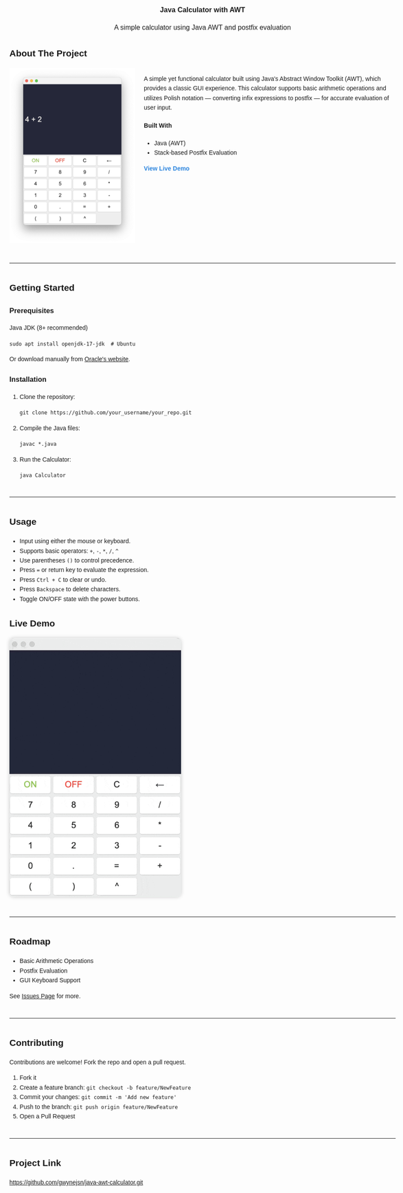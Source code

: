 <body style="font-family: Arial, sans-serif; line-height: 1.6; max-width: 900px; margin: auto; padding: 20px;">

  <div style="text-align: center; margin-bottom: 30px;">
    <h3 style="margin-bottom: 10px;">Java Calculator with AWT</h3>
    <p style="font-size: 16px;">A simple calculator using Java AWT and postfix evaluation</p>
  </div>

  <h2>About The Project</h2>

  <div style="display: flex; align-items: flex-start; gap: 20px; flex-wrap: wrap;">
    <div style="flex: 1; text-align: center;">
      <img src="./documentation/normal.png" alt="my app" style="max-width: 100%; width: 400px;" />
    </div>
    <div style="flex: 2;">
      <p>
        A simple yet functional calculator built using Java's Abstract Window Toolkit (AWT), which provides a classic GUI experience.
        This calculator supports basic arithmetic operations and utilizes Polish notation — converting infix expressions to postfix —
        for accurate evaluation of user input.
      </p>
      <h4>Built With</h4>
      <ul>
        <li>Java (AWT)</li>
        <li>Stack-based Postfix Evaluation</li>
      </ul>
      <a href="#live-demo" style="text-decoration: none; font-weight: bold; color: #2e86de;">View Live Demo</a>
    </div>
  </div>

  <hr style="margin: 40px 0;" />

  <h2>Getting Started</h2>

  <h3>Prerequisites</h3>
  <p>Java JDK (8+ recommended)</p>
  <pre><code>sudo apt install openjdk-17-jdk  # Ubuntu</code></pre>
  <p>Or download manually from <a href="https://www.oracle.com/java/technologies/javase-downloads.html" target="_blank">Oracle's website</a>.</p>

  <h3>Installation</h3>
  <ol>
    <li>Clone the repository:
      <pre><code>git clone https://github.com/your_username/your_repo.git</code></pre>
    </li>
    <li>Compile the Java files:
      <pre><code>javac *.java</code></pre>
    </li>
    <li>Run the Calculator:
      <pre><code>java Calculator</code></pre>
    </li>
  </ol>

  <hr style="margin: 40px 0;" />

  <h2>Usage</h2>
  <ul>
    <li>Input using either the mouse or keyboard.</li>
    <li>Supports basic operators: <code>+</code>, <code>-</code>, <code>*</code>, <code>/</code>, <code>^</code></li>
    <li>Use parentheses <code>()</code> to control precedence.</li>
    <li>Press <code>=</code> or return key to evaluate the expression.</li>
    <li>Press <code>Ctrl + C</code> to clear or undo.</li>
    <li>Press <code>Backspace</code> to delete characters.</li>
    <li>Toggle ON/OFF state with the power buttons.</li>
  </ul>

  <h2 id="live-demo">Live Demo</h2>
  <img src="./documentation/demo.gif" alt="Calculator Demo"
     style="max-width: 400px; border-radius: 10px; box-shadow: 0 0 10px rgba(0,0,0,0.2);" />

  <hr style="margin: 40px 0;" />

  <h2>Roadmap</h2>
  <ul>
    <li>Basic Arithmetic Operations</li>
    <li>Postfix Evaluation</li>
    <li>GUI Keyboard Support</li>
  </ul>
  <p>See <a href="https://github.com/gwynejsn/java-awt-calculator/issues" target="_blank">Issues Page</a> for more.</p>

  <hr style="margin: 40px 0;" />

  <h2>Contributing</h2>
  <p>Contributions are welcome! Fork the repo and open a pull request.</p>
  <ol>
    <li>Fork it</li>
    <li>Create a feature branch: <code>git checkout -b feature/NewFeature</code></li>
    <li>Commit your changes: <code>git commit -m 'Add new feature'</code></li>
    <li>Push to the branch: <code>git push origin feature/NewFeature</code></li>
    <li>Open a Pull Request</li>
  </ol>

  <hr style="margin: 40px 0;" />

  <h2>Project Link</h2>
  <p>
    <a href="https://github.com/gwynejsn/java-awt-calculator.git" target="_blank">https://github.com/gwynejsn/java-awt-calculator.git</a>
  </p>

</body>
